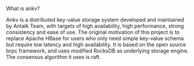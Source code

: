 What is ankv?

Ankv is a distributed key-value storage system developed and maintained by Antalk Team, with targets of high availability, high performance, strong consistency and ease of use. The original motivation of this project is to replace Apache HBase for users who only need simple key-value schema but require low latency and high availability. It is based on the open source brpc framework, and uses modified RocksDB as underlying storage engine. The consensus algorithm it uses is raft.
